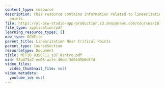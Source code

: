 ```yaml
---
content_type: resource
description: This resource contains information related to linearization linear critical
  points.
file: https://ol-ocw-studio-app-production.s3.amazonaws.com/courses/18-03sc-differential-equations-fall-2011/38a473a2ee68aafe46dd3d0445b0dffd_MIT18_03SCF11_s37_0intro.pdf
file_type: application/pdf
learning_resource_types: []
ocw_type: OCWFile
parent_title: Linearization Near Critical Points
parent_type: CourseSection
resourcetype: Document
title: MIT18_03SCF11_s37_0intro.pdf
uid: 38a473a2-ee68-aafe-46dd-3d0445b0dffd
video_files:
  video_thumbnail_file: null
video_metadata:
  youtube_id: null
---
```

